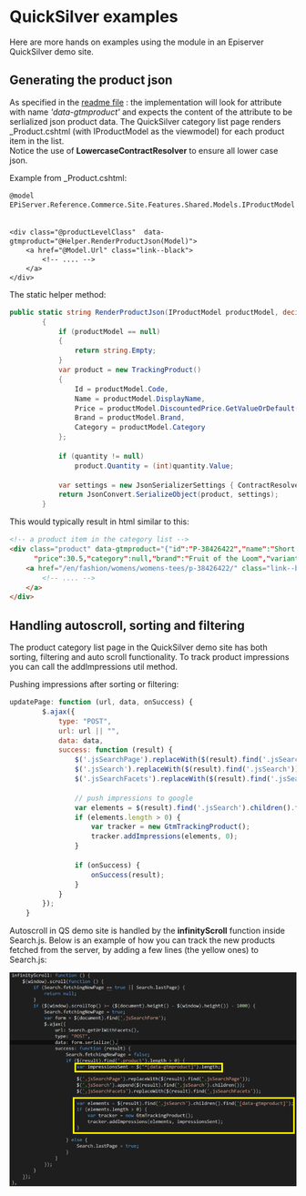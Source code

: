 # QuickSilver examples

Here are more hands on examples using the module in an Episerver QuickSilver demo site.

## Generating the product json 
As specified in the [readme file](../README.md) : the implementation will look for attribute with name *'data-gtmproduct'* and expects the content of the attribute to be serlialized json product data.
The QuickSilver category list page renders _Product.cshtml (with IProductModel as the viewmodel) for each product item in the list.  
Notice the use of **LowercaseContractResolver** to ensure all lower case json. 

Example from _Product.cshtml:
```cshtml
@model EPiServer.Reference.Commerce.Site.Features.Shared.Models.IProductModel


<div class="@productLevelClass"  data-gtmproduct="@Helper.RenderProductJson(Model)">
	<a href="@Model.Url" class="link--black">
		<!-- .... -->
	</a>
</div>
```
The static helper method:
```c#
public static string RenderProductJson(IProductModel productModel, decimal? quantity = null)
        {
            if (productModel == null)
            {
                return string.Empty;
            }
            var product = new TrackingProduct()
            {
                Id = productModel.Code,
                Name = productModel.DisplayName,
                Price = productModel.DiscountedPrice.GetValueOrDefault().Amount,
                Brand = productModel.Brand,
                Category = productModel.Category
            };

            if (quantity != null)
                product.Quantity = (int)quantity.Value;

            var settings = new JsonSerializerSettings { ContractResolver = new LowercaseContractResolver() };
            return JsonConvert.SerializeObject(product, settings);
        }
```
This would typically result in html similar to this:

```html
<!-- a product item in the category list -->
<div class="product" data-gtmproduct="{"id":"P-38426422","name":"Short Sleeve Crew Tee",
      "price":30.5,"category":null,"brand":"Fruit of the Loom","variant":null,"position":0,"quantity":0}">
    <a href="/en/fashion/womens/womens-tees/p-38426422/" class="link--black">
        <!-- .... -->
    </a>
</div>
```

## Handling autoscroll, sorting and filtering
The product category list page in the QuickSilver demo site has both sorting, filtering and auto scroll functionality. To track product impressions you can call the addImpressions util method. 

Pushing impressions after sorting or filtering:

```js
updatePage: function (url, data, onSuccess) {
        $.ajax({
            type: "POST",
            url: url || "",
            data: data,
            success: function (result) {
                $('.jsSearchPage').replaceWith($(result).find('.jsSearchPage'));
                $('.jsSearch').replaceWith($(result).find('.jsSearch'));
                $('.jsSearchFacets').replaceWith($(result).find('.jsSearchFacets'));

                // push impressions to google
                var elements = $(result).find('.jsSearch').children().find('[data-gtmproduct]');
                if (elements.length > 0) {
                    var tracker = new GtmTrackingProduct();
                    tracker.addImpressions(elements, 0);
                }

                if (onSuccess) {
                    onSuccess(result);
                }
            }
        });
    }
```

Autoscroll in QS demo site is handled by the **infinityScroll** function inside Search.js. Below is an example of how you can track the new products fetched from the server, by adding a few lines (the yellow ones) to Search.js:

![search.js](autoscroll.PNG)
